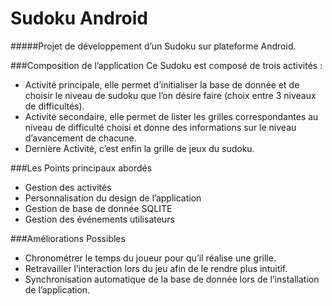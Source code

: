 # Sudoku Android

#####Projet de développement d’un Sudoku sur plateforme Android.

###Composition de l’application
Ce Sudoku est composé de trois activités :
* Activité principale, elle permet d’initialiser la base de donnée et de choisir le niveau de sudoku que l’on désire faire (choix entre 3 niveaux de difficultés).
* Activité secondaire, elle permet de lister les grilles correspondantes au niveau de difficulté choisi et donne des informations sur le niveau d’avancement de chacune.
* Dernière Activité, c’est enfin la grille de jeux du sudoku.

###Les Points principaux abordés
* Gestion des activités
* Personnalisation du design de l’application
* Gestion de base de donnée SQLITE
* Gestion des événements utilisateurs

###Améliorations Possibles
* Chronométrer le temps du joueur pour qu’il réalise une grille.
* Retravailler l’interaction lors du jeu afin de le rendre plus intuitif.
* Synchronisation automatique de la base de donnée lors de l’installation de l’application.
